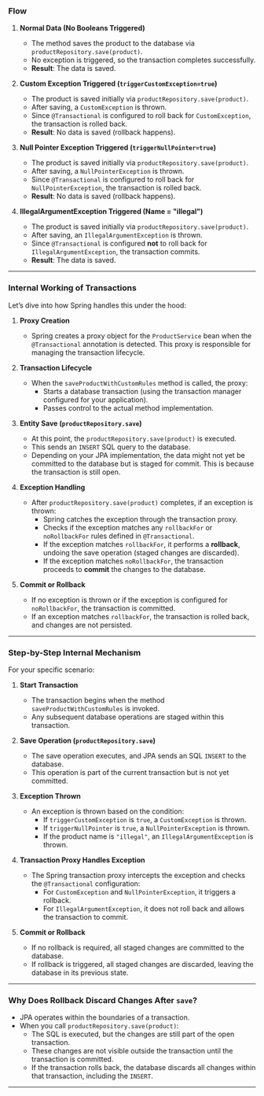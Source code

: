 
### **Flow**
1. **Normal Data (No Booleans Triggered)**  
   - The method saves the product to the database via `productRepository.save(product)`.
   - No exception is triggered, so the transaction completes successfully.
   - **Result**: The data is saved.

2. **Custom Exception Triggered (`triggerCustomException=true`)**  
   - The product is saved initially via `productRepository.save(product)`.
   - After saving, a `CustomException` is thrown.
   - Since `@Transactional` is configured to roll back for `CustomException`, the transaction is rolled back.
   - **Result**: No data is saved (rollback happens).

3. **Null Pointer Exception Triggered (`triggerNullPointer=true`)**  
   - The product is saved initially via `productRepository.save(product)`.
   - After saving, a `NullPointerException` is thrown.
   - Since `@Transactional` is configured to roll back for `NullPointerException`, the transaction is rolled back.
   - **Result**: No data is saved (rollback happens).

4. **IllegalArgumentException Triggered (Name = "illegal")**  
   - The product is saved initially via `productRepository.save(product)`.
   - After saving, an `IllegalArgumentException` is thrown.
   - Since `@Transactional` is configured **not** to roll back for `IllegalArgumentException`, the transaction commits.
   - **Result**: The data is saved.

---

### **Internal Working of Transactions**
Let’s dive into how Spring handles this under the hood:

1. **Proxy Creation**  
   - Spring creates a proxy object for the `ProductService` bean when the `@Transactional` annotation is detected. This proxy is responsible for managing the transaction lifecycle.

2. **Transaction Lifecycle**  
   - When the `saveProductWithCustomRules` method is called, the proxy:
     - Starts a database transaction (using the transaction manager configured for your application).
     - Passes control to the actual method implementation.

3. **Entity Save (`productRepository.save`)**  
   - At this point, the `productRepository.save(product)` is executed.
   - This sends an `INSERT` SQL query to the database.
   - Depending on your JPA implementation, the data might not yet be committed to the database but is staged for commit. This is because the transaction is still open.

4. **Exception Handling**  
   - After `productRepository.save(product)` completes, if an exception is thrown:
     - Spring catches the exception through the transaction proxy.
     - Checks if the exception matches any `rollbackFor` or `noRollbackFor` rules defined in `@Transactional`.
     - If the exception matches `rollbackFor`, it performs a **rollback**, undoing the save operation (staged changes are discarded).
     - If the exception matches `noRollbackFor`, the transaction proceeds to **commit** the changes to the database.

5. **Commit or Rollback**  
   - If no exception is thrown or if the exception is configured for `noRollbackFor`, the transaction is committed.
   - If an exception matches `rollbackFor`, the transaction is rolled back, and changes are not persisted.

---

### **Step-by-Step Internal Mechanism**
For your specific scenario:
1. **Start Transaction**  
   - The transaction begins when the method `saveProductWithCustomRules` is invoked.
   - Any subsequent database operations are staged within this transaction.

2. **Save Operation (`productRepository.save`)**  
   - The save operation executes, and JPA sends an SQL `INSERT` to the database.
   - This operation is part of the current transaction but is not yet committed.

3. **Exception Thrown**  
   - An exception is thrown based on the condition:
     - If `triggerCustomException` is `true`, a `CustomException` is thrown.
     - If `triggerNullPointer` is `true`, a `NullPointerException` is thrown.
     - If the product name is `"illegal"`, an `IllegalArgumentException` is thrown.

4. **Transaction Proxy Handles Exception**  
   - The Spring transaction proxy intercepts the exception and checks the `@Transactional` configuration:
     - For `CustomException` and `NullPointerException`, it triggers a rollback.
     - For `IllegalArgumentException`, it does not roll back and allows the transaction to commit.

5. **Commit or Rollback**  
   - If no rollback is required, all staged changes are committed to the database.
   - If rollback is triggered, all staged changes are discarded, leaving the database in its previous state.

---

### **Why Does Rollback Discard Changes After `save`?**
- JPA operates within the boundaries of a transaction.
- When you call `productRepository.save(product)`:
  - The SQL is executed, but the changes are still part of the open transaction.
  - These changes are not visible outside the transaction until the transaction is committed.
  - If the transaction rolls back, the database discards all changes within that transaction, including the `INSERT`.

---
